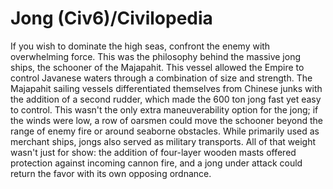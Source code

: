 # Jong (Civ6)/Civilopedia

If you wish to dominate the high seas, confront the enemy with overwhelming force. This was the philosophy behind the massive jong ships, the schooner of the Majapahit. This vessel allowed the Empire to control Javanese waters through a combination of size and strength.
The Majapahit sailing vessels differentiated themselves from Chinese junks with the addition of a second rudder, which made the 600 ton jong fast yet easy to control. This wasn't the only extra maneuverability option for the jong; if the winds were low, a row of oarsmen could move the schooner beyond the range of enemy fire or around seaborne obstacles.
While primarily used as merchant ships, jongs also served as military transports. All of that weight wasn't just for show: the addition of four-layer wooden masts offered protection against incoming cannon fire, and a jong under attack could return the favor with its own opposing ordnance.